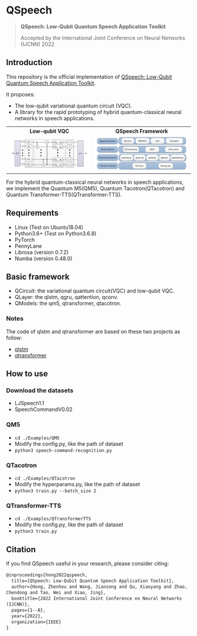 # QSpeech

>**QSpeech: Low-Qubit Quantum Speech Application Toolkit**
>
>Accepted by the International Joint Conference on Neural Networks (IJCNN) 2022

## Introduction
This repository is the official implementation of [QSpeech: Low-Qubit Quantum Speech Application Toolkit](https://arxiv.org/abs/2205.13221). 

It proposes:
- The low-qubit variational quantum circuit (VQC).
- A library for the rapid prototyping of hybrid quantum-classical neural networks in speech applications.

<table><tbody>
    <tr>
        <th>Low-qubit VQC</th>
        <th>QSpeech Framework</th>
    </tr>
    <tr>
        <td><div align=center><img src="https://github.com/zhenhouhong/QSpeech/blob/main/low-qubit-cricuit.png"></div></td>
        <td><div align=center><img src="https://github.com/zhenhouhong/QSpeech/blob/main/qspeech-framework.png"></div></td>
    </tr>
</table>

For the hybrid quantum-classical neural networks in speech applications, we implement the Quantum M5(QM5), Quantum Tacotron(QTacotron) and Quantum Transformer-TTS(QTransformer-TTS).


## Requirements
- Linux (Test on Ubuntu18.04)
- Python3.6+ (Test on Python3.6.8)
- PyTorch
- PennyLane
- Librosa (version 0.7.2)
- Numba (version 0.48.0)

## Basic framework
- QCircuit: the variational quantum circuit(VQC) and low-qubit VQC.
- QLayer: the qlstm, qgru, qattention, qconv.
- QModels: the qm5, qtransformer, qtacotron.

### Notes
The code of qlstm and qtransformer are based on these two projects as follow: 
- [qlstm](https://github.com/rdisipio/qlstm)
- [qtransformer](https://github.com/rdisipio/qtransformer)

## How to use

### Download the datasets
- LJSpeech1.1
- SpeechCommandV0.02

### QM5
- `cd ./Examples/QM5`
- Modify the config.py, like the path of dataset
- `python3 speech-command-recognition.py`

### QTacotron
- `cd ./Examples/QTacotron`
- Modify the hyperparams.py, like the path of dataset
- `python3 train.py --batch_size 2`

### QTransformer-TTS
- `cd ./Examples/QTransformerTTS`
- Modify the config.py, like the path of dataset
- `python3 train.py`

## Citation
If you find QSpeech useful in your research, please consider citing:

    @inproceedings{hong2022qspeech,
      title={QSpeech: Low-Qubit Quantum Speech Application Toolkit},
      author={Hong, Zhenhou and Wang, Jianzong and Qu, Xiaoyang and Zhao, Chendong and Tao, Wei and Xiao, Jing},
      booktitle={2022 International Joint Conference on Neural Networks (IJCNN)},
      pages={1--8},
      year={2022},
      organization={IEEE}
    }
